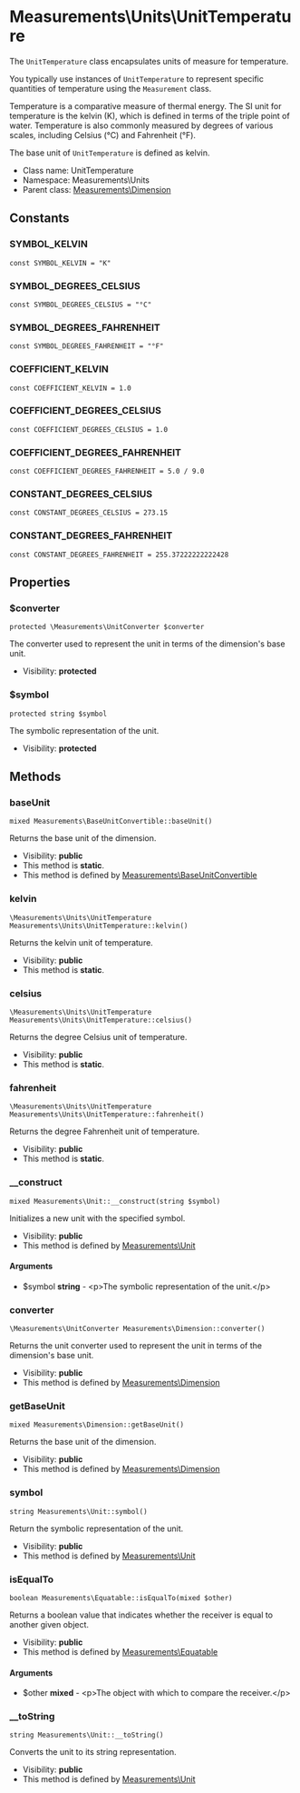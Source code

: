 Measurements\Units\UnitTemperature
===============

The `UnitTemperature` class encapsulates units of measure for temperature.

You typically use instances of `UnitTemperature` to represent specific quantities of temperature using the `Measurement` class.

Temperature is a comparative measure of thermal energy.
The SI unit for temperature is the kelvin (K), which is defined in terms of the triple point of water.
Temperature is also commonly measured by degrees of various scales, including Celsius (°C) and Fahrenheit (°F).

The base unit of `UnitTemperature` is defined as kelvin.


* Class name: UnitTemperature
* Namespace: Measurements\Units
* Parent class: [Measurements\Dimension](Measurements-Dimension.md)



Constants
----------


### SYMBOL_KELVIN

    const SYMBOL_KELVIN = "K"





### SYMBOL_DEGREES_CELSIUS

    const SYMBOL_DEGREES_CELSIUS = "°C"





### SYMBOL_DEGREES_FAHRENHEIT

    const SYMBOL_DEGREES_FAHRENHEIT = "°F"





### COEFFICIENT_KELVIN

    const COEFFICIENT_KELVIN = 1.0





### COEFFICIENT_DEGREES_CELSIUS

    const COEFFICIENT_DEGREES_CELSIUS = 1.0





### COEFFICIENT_DEGREES_FAHRENHEIT

    const COEFFICIENT_DEGREES_FAHRENHEIT = 5.0 / 9.0





### CONSTANT_DEGREES_CELSIUS

    const CONSTANT_DEGREES_CELSIUS = 273.15





### CONSTANT_DEGREES_FAHRENHEIT

    const CONSTANT_DEGREES_FAHRENHEIT = 255.37222222222428





Properties
----------


### $converter

    protected \Measurements\UnitConverter $converter

The converter used to represent the unit in terms of the dimension's base unit.



* Visibility: **protected**


### $symbol

    protected string $symbol

The symbolic representation of the unit.



* Visibility: **protected**


Methods
-------


### baseUnit

    mixed Measurements\BaseUnitConvertible::baseUnit()

Returns the base unit of the dimension.



* Visibility: **public**
* This method is **static**.
* This method is defined by [Measurements\BaseUnitConvertible](Measurements-BaseUnitConvertible.md)




### kelvin

    \Measurements\Units\UnitTemperature Measurements\Units\UnitTemperature::kelvin()

Returns the kelvin unit of temperature.



* Visibility: **public**
* This method is **static**.




### celsius

    \Measurements\Units\UnitTemperature Measurements\Units\UnitTemperature::celsius()

Returns the degree Celsius unit of temperature.



* Visibility: **public**
* This method is **static**.




### fahrenheit

    \Measurements\Units\UnitTemperature Measurements\Units\UnitTemperature::fahrenheit()

Returns the degree Fahrenheit unit of temperature.



* Visibility: **public**
* This method is **static**.




### __construct

    mixed Measurements\Unit::__construct(string $symbol)

Initializes a new unit with the specified symbol.



* Visibility: **public**
* This method is defined by [Measurements\Unit](Measurements-Unit.md)


#### Arguments
* $symbol **string** - &lt;p&gt;The symbolic representation of the unit.&lt;/p&gt;



### converter

    \Measurements\UnitConverter Measurements\Dimension::converter()

Returns the unit converter used to represent the unit in terms of the dimension's base unit.



* Visibility: **public**
* This method is defined by [Measurements\Dimension](Measurements-Dimension.md)




### getBaseUnit

    mixed Measurements\Dimension::getBaseUnit()

Returns the base unit of the dimension.



* Visibility: **public**
* This method is defined by [Measurements\Dimension](Measurements-Dimension.md)




### symbol

    string Measurements\Unit::symbol()

Return the symbolic representation of the unit.



* Visibility: **public**
* This method is defined by [Measurements\Unit](Measurements-Unit.md)




### isEqualTo

    boolean Measurements\Equatable::isEqualTo(mixed $other)

Returns a boolean value that indicates whether the receiver is equal to another given object.



* Visibility: **public**
* This method is defined by [Measurements\Equatable](Measurements-Equatable.md)


#### Arguments
* $other **mixed** - &lt;p&gt;The object with which to compare the receiver.&lt;/p&gt;



### __toString

    string Measurements\Unit::__toString()

Converts the unit to its string representation.



* Visibility: **public**
* This method is defined by [Measurements\Unit](Measurements-Unit.md)



